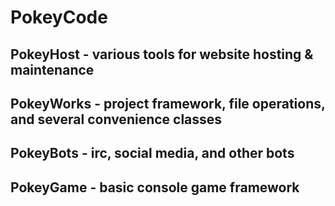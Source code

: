 # PokeyCode

## PokeyHost - various tools for website hosting & maintenance
## PokeyWorks - project framework, file operations, and several convenience classes
## PokeyBots - irc, social media, and other bots
## PokeyGame - basic console game framework

